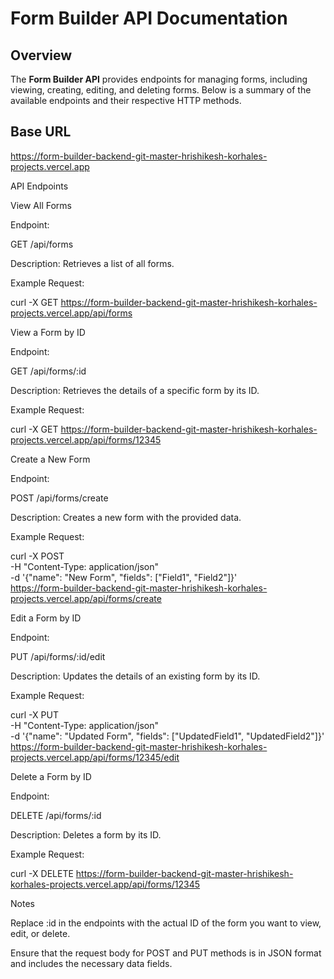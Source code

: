 # Form Builder API Documentation

## Overview

The **Form Builder API** provides endpoints for managing forms, including viewing, creating, editing, and deleting forms. Below is a summary of the available endpoints and their respective HTTP methods.

## Base URL

https://form-builder-backend-git-master-hrishikesh-korhales-projects.vercel.app

API Endpoints

View All Forms

Endpoint:

GET /api/forms

Description:
Retrieves a list of all forms.

Example Request:

curl -X GET https://form-builder-backend-git-master-hrishikesh-korhales-projects.vercel.app/api/forms

View a Form by ID

Endpoint:

GET /api/forms/:id

Description:
Retrieves the details of a specific form by its ID.

Example Request:

curl -X GET https://form-builder-backend-git-master-hrishikesh-korhales-projects.vercel.app/api/forms/12345

Create a New Form

Endpoint:

POST /api/forms/create

Description:
Creates a new form with the provided data.

Example Request:

curl -X POST \
  -H "Content-Type: application/json" \
  -d '{"name": "New Form", "fields": ["Field1", "Field2"]}' \
  https://form-builder-backend-git-master-hrishikesh-korhales-projects.vercel.app/api/forms/create

Edit a Form by ID

Endpoint:

PUT /api/forms/:id/edit

Description:
Updates the details of an existing form by its ID.

Example Request:

curl -X PUT \
  -H "Content-Type: application/json" \
  -d '{"name": "Updated Form", "fields": ["UpdatedField1", "UpdatedField2"]}' \
  https://form-builder-backend-git-master-hrishikesh-korhales-projects.vercel.app/api/forms/12345/edit

Delete a Form by ID

Endpoint:

DELETE /api/forms/:id

Description:
Deletes a form by its ID.

Example Request:

curl -X DELETE https://form-builder-backend-git-master-hrishikesh-korhales-projects.vercel.app/api/forms/12345

Notes

Replace :id in the endpoints with the actual ID of the form you want to view, edit, or delete.

Ensure that the request body for POST and PUT methods is in JSON format and includes the necessary data fields.
